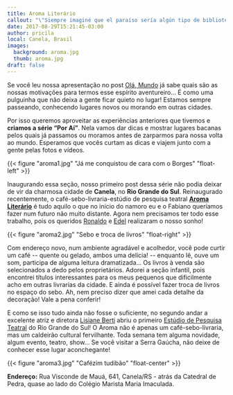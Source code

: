 ```yaml
---
title: Aroma Literário
callout: "\"Siempre imaginé que el paraíso sería algún tipo de biblioteca.\" Jorge Luís Borges"
date: 2017-08-29T15:21:45-03:00
author: pricila
local: Canela, Brasil
images:
  background: aroma.jpg
  thumb: aroma.jpg
draft: false
---
```


Se você leu nossa apresentação no post [Olá, Mundo](../olar) já sabe quais são as nossas motivações para termos esse espírito aventureiro... É como uma pulguinha que não deixa a gente ficar quieto no lugar! Estamos sempre passeando, conhecendo lugares novos ou morando em outras cidades. 

Por isso queremos aproveitar as experiências anteriores que tivemos e **criamos a série “Por Aí”**. Nela vamos dar dicas e mostrar lugares bacanas pelos quais já passamos ou moramos antes de zarparmos para nossa volta ao mundo. Esperamos que vocês curtam as dicas e viajem junto com a gente pelas fotos e vídeos.

{{< figure "aroma1.jpg" "Já me conquistou de cara com o Borges" "float-left" >}}

Inaugurando essa seção, nosso primeiro post dessa série não podia deixar de vir da charmosa cidade de **Canela**, no **Rio Grande do Sul**. Reinaugurado recentemente, o café-sebo-livraria-estúdio de pesquisa teatral **[Aroma Literário](http://www.facebook.com/AromaLiterario/)** é tudo aquilo o que no início do namoro eu e o Fabiano queríamos fazer num futuro não muito distante. Agora nem precisamos ter todo esse trabalho, pois os queridos [Ronaldo](http://www.facebook.com/profile.php?id=100008310520840) e [Edel](http://www.facebook.com/edel.ramos.18) realizaram o nosso sonho! 

{{< figure "aroma2.jpg" "Sebo e troca de livros" "float-right" >}}

Com endereço novo, num ambiente agradável e acolhedor, você pode curtir um café -- quente ou gelado, ambos uma delícia! -- enquanto lê, ouve um som, participa de alguma leitura dramatizada… Os livros à venda são selecionados a dedo pelos proprietários. Adorei a seção infantil, pois encontrei títulos interessantes para os meus pequenos que dificilmente acho em outras livrarias da cidade. E ainda é possível fazer troca de livros no espaço do sebo. Ah, nem preciso dizer que amei cada detalhe da decoração! Vale a pena conferir! 

E como se isso tudo ainda não fosse o suficiente, no segundo andar a excelente atriz e diretora [Lisiane Berti](http://www.facebook.com/lisiane.berti) abriu o primeiro [Estúdio de Pesquisa Teatral](http://www.facebook.com/pg/estudiodepesquisateatral/) do Rio Grande do Sul! O Aroma não é apenas um café-sebo-livraria, mas um caldeirão cultural fervilhante. Toda semana tem alguma novidade, algum evento, teatro, show... Se você visitar a Serra Gaúcha, não deixe de conhecer esse lugar aconchegante!

{{< figure "aroma3.jpg" "Cafézim tudibão" "float-center" >}}

**Endereço:** 
Rua Visconde de Mauá, 641, Canela/RS - atrás da Catedral de Pedra, quase ao lado do Colégio Marista Maria Imaculada.



